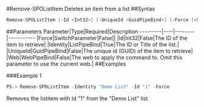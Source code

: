 #Remove-SPOListItem
Deletes an item from a list
##Syntax
```powershell
Remove-SPOListItem [-Id <Int32>] [-UniqueId <GuidPipeBind>] [-Force [<SwitchParameter>]] [-Web <WebPipeBind>] -Identity <ListPipeBind>
```


##Parameters
Parameter|Type|Required|Description
---------|----|--------|-----------
|Force|SwitchParameter|False||
|Id|Int32|False|The ID of the item to retrieve|
|Identity|ListPipeBind|True|The ID or Title of the list.|
|UniqueId|GuidPipeBind|False|The unique id (GUID) of the item to retrieve|
|Web|WebPipeBind|False|The web to apply the command to. Omit this parameter to use the current web.|
##Examples

###Example 1
```powershell
PS:> Remove-SPOListItem -Identity "Demo List" -Id "1" -Force
```
Removes the listitem with Id "1" from the "Demo List" list.
